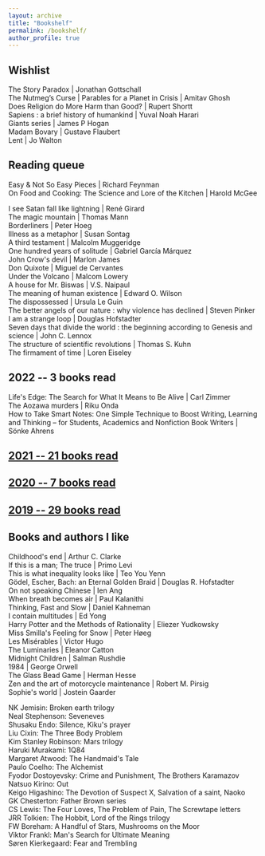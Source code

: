 ```yaml
---
layout: archive
title: "Bookshelf"
permalink: /bookshelf/
author_profile: true
---
```

<meta name="viewport" content="width=device-width, initial-scale=1">
<head>
  <style>
.collapsible {
  background-color: #777;
  color: white;
  cursor: pointer;
  padding: 18px;
  width: 25%;
  border: none;
  text-align: left;
  outline: none;
  font-size: 17px;
}

.active, .collapsible:hover {
  background-color: #555;
}

.content {
  padding: 0 18px;
  display: none;
  overflow: hidden;
  background-color: #f1f1f1;
}
</style>
</head>

## Wishlist
The Story Paradox \| Jonathan Gottschall  
The Nutmeg’s Curse \| Parables for a Planet in Crisis \| Amitav Ghosh  
Does Religion do More Harm than Good? \| Rupert Shortt   
Sapiens : a brief history of humankind \| Yuval Noah Harari  
Giants series \| James P Hogan    
Madam Bovary \| Gustave Flaubert  
Lent \| Jo Walton  

## Reading queue
Easy & Not So Easy Pieces \| Richard Feynman   
On Food and Cooking: The Science and Lore of the Kitchen \| Harold McGee  
  
I see Satan fall like lightning \| René Girard  
The magic mountain \| Thomas Mann  
Borderliners \| Peter Hoeg   
Illness as a metaphor \| Susan Sontag  
A third testament \| Malcolm Muggeridge  
One hundred years of solitude \| Gabriel García Márquez  
John Crow's devil \| Marlon James  
Don Quixote \| Miguel de Cervantes  
Under the Volcano \| Malcom Lowery  
A house for Mr. Biswas \| V.S. Naipaul  
The meaning of human existence \| Edward O. Wilson  
The dispossessed \| Ursula Le Guin  
The better angels of our nature : why violence has declined \| Steven Pinker  
I am a strange loop \| Douglas Hofstadter  
Seven days that divide the world : the beginning according to Genesis and science \| John C. Lennox  
The structure of scientific revolutions \| Thomas S. Kuhn  
The firmament of time \| Loren Eiseley  
  
## 2022 -- 3 books read
Life's Edge: The Search for What It Means to Be Alive \| Carl Zimmer  
The Aozawa murders \| Riku Onda  
How to Take Smart Notes: One Simple Technique to Boost Writing, Learning and Thinking – for Students, Academics and Nonfiction Book Writers \| Sönke Ahrens  

## [2021 -- 21 books read](https://yossadh.github.io/posts/2022/01/2021-books/)  
  
## [2020 -- 7 books read](https://yossadh.github.io/posts/2021/01/2020-books/)

## [2019 -- 29 books read](https://yossadh.github.io/posts/2020/01/2019-books/)

## Books and authors I like
Childhood's end \| Arthur C. Clarke  
If this is a man; The truce \| Primo Levi  
This is what inequality looks like \| Teo You Yenn  
Gödel, Escher, Bach: an Eternal Golden Braid \| Douglas R. Hofstadter  
On not speaking Chinese \| Ien Ang  
When breath becomes air \| Paul Kalanithi  
Thinking, Fast and Slow \| Daniel Kahneman  
I contain multitudes \| Ed Yong  
Harry Potter and the Methods of Rationality \| Eliezer Yudkowsky  
Miss Smilla's Feeling for Snow \| Peter Høeg  
Les Misérables \| Victor Hugo  
The Luminaries \| Eleanor Catton  
Midnight Children \| Salman Rushdie  
1984 \| George Orwell  
The Glass Bead Game \| Herman Hesse  
Zen and the art of motorcycle maintenance \| Robert M. Pirsig   
Sophie's world \| Jostein Gaarder  

NK Jemisin: Broken earth trilogy  
Neal Stephenson: Seveneves  
Shusaku Endo: Silence, Kiku's prayer  
Liu Cixin: The Three Body Problem  
Kim Stanley Robinson: Mars trilogy  
Haruki Murakami: 1Q84  
Margaret Atwood: The Handmaid's Tale  
Paulo Coelho: The Alchemist  
Fyodor Dostoyevsky: Crime and Punishment, The Brothers Karamazov  
Natsuo Kirino: Out  
Keigo Higashino: The Devotion of Suspect X, Salvation of a saint, Naoko  
GK Chesterton: Father Brown series  
CS Lewis: The Four Loves, The Problem of Pain, The Screwtape letters  
JRR Tolkien: The Hobbit, Lord of the Rings trilogy  
FW Boreham: A Handful of Stars, Mushrooms on the Moor  
Viktor Frankl: Man's Search for Ultimate Meaning  
Søren Kierkegaard: Fear and Trembling  
